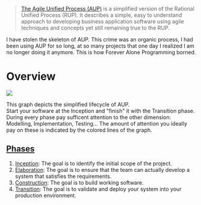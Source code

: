 > [The Agile Unified Process (AUP)](http://www.ambysoft.com/unifiedprocess/agileUP.html#Overview) is a simplified version of the Rational Unified Process (RUP). It describes a simple, easy to understand approach to developing business application software using agile techniques and concepts yet still remaining true to the RUP.  

I have stolen the skeleton of AUP. This crime was an organic process, I had been using AUP for so long, at so many projects that one day I realized I am no longer doing it anymore. This is how Forever Alone Programming borned.

# Overview  
![](https://github.com/nopara73/ForeverAloneProgramming/blob/master/Resources/AUPLifecycle.png)

This graph depicts the simplified lifecycle of AUP.  
Start your software at the Inception and "finish" it with the Transition phase. During every phase pay sufficent attention to the other dimension: Modelling, Implementation, Testing... The amount of attention you ideally pay on these is indicated by the colored lines of the graph.  
  
## [Phases](http://www.ambysoft.com/unifiedprocess/agileUP.html#Serial)
1. [Inception](https://github.com/nopara73/ForeverAloneProgramming/blob/master/Inception.md): The goal is to identify the initial scope of the project.
2. [Elaboration](https://github.com/nopara73/ForeverAloneProgramming/blob/master/Elaboration.md): The goal is to ensure that the team can actually develop a system that satisfies the requirements.
3. [Construction](https://github.com/nopara73/ForeverAloneProgramming/blob/master/Construction.md): The goal is to build working software.
4. [Transition](https://github.com/nopara73/ForeverAloneProgramming/blob/master/Transition.md): The goal is to validate and deploy your system into your production environment.
